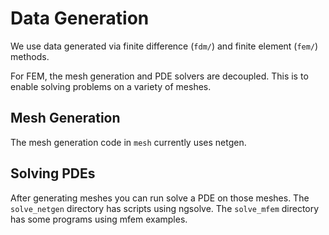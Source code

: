 # Data Generation

We use data generated via finite difference (`fdm/`) and finite element (`fem/`) methods.

For FEM, the mesh generation and PDE solvers are decoupled. This
is to enable solving problems on a variety of meshes.

## Mesh Generation

The mesh generation code in `mesh` currently uses netgen.

## Solving PDEs

After generating meshes you can run solve a PDE on those meshes.
The `solve_netgen` directory has scripts using ngsolve. The `solve_mfem`
directory has some programs using mfem examples.